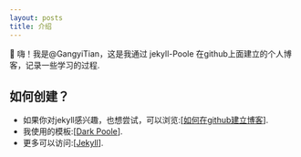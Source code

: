 ```yaml
---
layout: posts
title: 介绍
---
```


<p class="message">
  👋 嗨！我是@GangyiTian，这是我通过 jekyll-Poole 在github上面建立的个人博客，记录一些学习的过程.
</p>

## 如何创建？

- 如果你对jekyll感兴趣，也想尝试，可以浏览:[[如何在github建立博客](https://gangyitian.github.io/2021/06/13/how-to-create-blog-on-github)]. 
- 我使用的模板:[[Dark Poole](https://github.com/andrewhwanpark/dark-poole)].
- 更多可以访问:[[Jekyll](https://jekyllrb.com)].